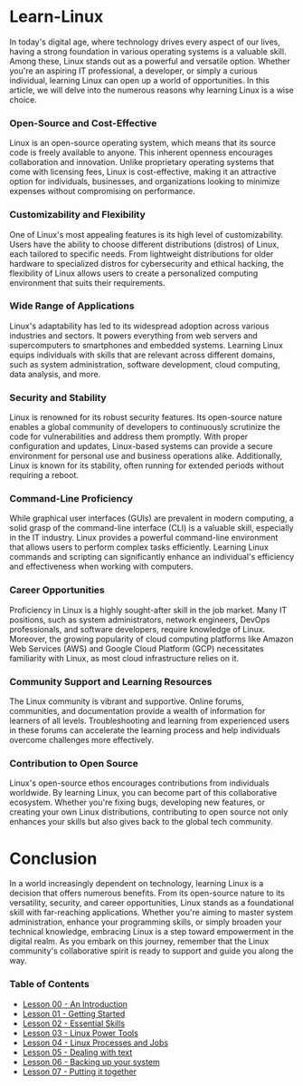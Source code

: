 # Learn-Linux

In today's digital age, where technology drives every aspect of our lives, having a strong foundation in various operating systems is a valuable skill. Among these, Linux stands out as a powerful and versatile option. Whether you're an aspiring IT professional, a developer, or simply a curious individual, learning Linux can open up a world of opportunities. In this article, we will delve into the numerous reasons why learning Linux is a wise choice.

### Open-Source and Cost-Effective

Linux is an open-source operating system, which means that its source code is freely available to anyone. This inherent openness encourages collaboration and innovation. Unlike proprietary operating systems that come with licensing fees, Linux is cost-effective, making it an attractive option for individuals, businesses, and organizations looking to minimize expenses without compromising on performance.

### Customizability and Flexibility

One of Linux's most appealing features is its high level of customizability. Users have the ability to choose different distributions (distros) of Linux, each tailored to specific needs. From lightweight distributions for older hardware to specialized distros for cybersecurity and ethical hacking, the flexibility of Linux allows users to create a personalized computing environment that suits their requirements.

### Wide Range of Applications

Linux's adaptability has led to its widespread adoption across various industries and sectors. It powers everything from web servers and supercomputers to smartphones and embedded systems. Learning Linux equips individuals with skills that are relevant across different domains, such as system administration, software development, cloud computing, data analysis, and more.

### Security and Stability

Linux is renowned for its robust security features. Its open-source nature enables a global community of developers to continuously scrutinize the code for vulnerabilities and address them promptly. With proper configuration and updates, Linux-based systems can provide a secure environment for personal use and business operations alike. Additionally, Linux is known for its stability, often running for extended periods without requiring a reboot.

### Command-Line Proficiency

While graphical user interfaces (GUIs) are prevalent in modern computing, a solid grasp of the command-line interface (CLI) is a valuable skill, especially in the IT industry. Linux provides a powerful command-line environment that allows users to perform complex tasks efficiently. Learning Linux commands and scripting can significantly enhance an individual's efficiency and effectiveness when working with computers.

### Career Opportunities

Proficiency in Linux is a highly sought-after skill in the job market. Many IT positions, such as system administrators, network engineers, DevOps professionals, and software developers, require knowledge of Linux. Moreover, the growing popularity of cloud computing platforms like Amazon Web Services (AWS) and Google Cloud Platform (GCP) necessitates familiarity with Linux, as most cloud infrastructure relies on it.

### Community Support and Learning Resources

The Linux community is vibrant and supportive. Online forums, communities, and documentation provide a wealth of information for learners of all levels. Troubleshooting and learning from experienced users in these forums can accelerate the learning process and help individuals overcome challenges more effectively.

### Contribution to Open Source

Linux's open-source ethos encourages contributions from individuals worldwide. By learning Linux, you can become part of this collaborative ecosystem. Whether you're fixing bugs, developing new features, or creating your own Linux distributions, contributing to open source not only enhances your skills but also gives back to the global tech community.

# Conclusion

In a world increasingly dependent on technology, learning Linux is a decision that offers numerous benefits. From its open-source nature to its versatility, security, and career opportunities, Linux stands as a foundational skill with far-reaching applications. Whether you're aiming to master system administration, enhance your programming skills, or simply broaden your technical knowledge, embracing Linux is a step toward empowerment in the digital realm. As you embark on this journey, remember that the Linux community's collaborative spirit is ready to support and guide you along the way.

### Table of Contents

- [Lesson 00 - An Introduction](https://github.com/rcallaby/Learn-Linux/tree/main/Lesson-00%20-An%20Introduction)
- [Lesson 01 - Getting Started](https://github.com/rcallaby/Learn-Linux/tree/main/Lesson-01-Getting%20Started)
- [Lesson 02 - Essential Skills](https://github.com/rcallaby/Learn-Linux/tree/main/Lesson-02-Essential-Skills)
- [Lesson 03 - Linux Power Tools](https://github.com/rcallaby/Learn-Linux/tree/main/Lesson-03-Linux-Power-Tools)
- [Lesson 04 - Linux Processes and Jobs](https://github.com/rcallaby/Learn-Linux/tree/main/Lesson-04-Linux-Processes-and-Jobs)
- [Lesson 05 - Dealing with text](https://github.com/rcallaby/Learn-Linux/tree/main/Lesson-05-Dealing-with-text)
- [Lesson 06 - Backing up your system](https://github.com/rcallaby/Learn-Linux/tree/main/Lesson-06-Backing-up-your-system)
- [Lesson 07 - Putting it together](https://github.com/rcallaby/Learn-Linux/tree/main/Lesson-07-Putting-it-together)